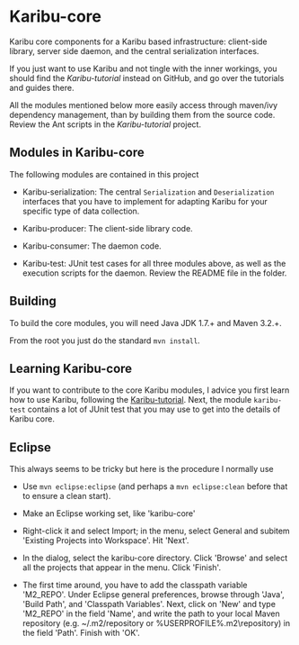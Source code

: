 Karibu-core
===========

Karibu core components for a Karibu based infrastructure: client-side
library, server side daemon, and the central serialization interfaces.

If you just want to use Karibu and not tingle with the inner workings,
you should find the *Karibu-tutorial* instead on GitHub, and go over
the tutorials and guides there. 

All the modules mentioned below more easily access through maven/ivy
dependency management, than by building them from the source
code. Review the Ant scripts in the *Karibu-tutorial* project.

Modules in Karibu-core
---

The following modules are contained in this project

  *  Karibu-serialization: The central `Serialization` and
     `Deserialization` interfaces that you have to implement for
     adapting Karibu for your specific type of data collection.

  * Karibu-producer: The client-side library code.

  * Karibu-consumer: The daemon code.	 

  * Karibu-test: JUnit test cases for all three modules above, as well
    as the execution scripts for the daemon. Review the README file in
    the folder.

Building
---

To build the core modules, you will need Java JDK 1.7.+ and Maven 3.2.+.

From the root you just do the standard `mvn install`.

Learning Karibu-core
---

If you want to contribute to the core Karibu modules, I advice you
first learn how to use Karibu, following the
[Karibu-tutorial](https://github.com/ecosense-au-dk/karibu-tutorial). Next,
the module `karibu-test` contains a lot of JUnit test that you may use
to get into the details of Karibu core.

Eclipse
---

This always seems to be tricky but here is the procedure I normally use

 * Use `mvn eclipse:eclipse` (and perhaps a `mvn eclipse:clean` before
   that to ensure a clean start).

 * Make an Eclipse working set, like 'karibu-core'

 * Right-click it and select Import; in the menu, select General and
   subitem 'Existing Projects into Workspace'. Hit 'Next'.

 * In the dialog, select the karibu-core directory. Click 'Browse' and
   select all the projects that appear in the menu. Click 'Finish'.

 * The first time around, you have to add the classpath variable
   'M2_REPO'. Under Eclipse general preferences, browse through
   'Java', 'Build Path', and 'Classpath Variables'. Next, click on
   'New' and type 'M2_REPO' in the field 'Name', and write the path to
   your local Maven repository (e.g. ~/.m2/repository or
   %USERPROFILE%\.m2\repository) in the field 'Path'. Finish with
   'OK'.



